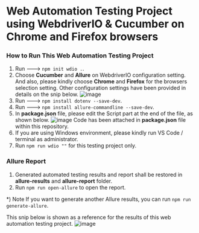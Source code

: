 # Web Automation Testing Project using WebdriverIO & Cucumber on Chrome and Firefox browsers

### How to Run This Web Automation Testing Project
1. Run ---> `npm init wdio .`.
2. Choose **Cucumber** and **Allure** on WebdriverIO configuration setting. And also, please kindly choose **Chrome** and **Firefox** for the browsers selection setting. Other configuration settings have been provided in details on the snip below.
![image](https://github.com/riandinia/DS_Sesi11_AnggityaRiandini/assets/159536290/343517e3-9db6-4d55-a66d-014179cc6049)
3. Run ---> `npm install dotenv --save-dev`.
4. Run ---> `npm install allure-commandline --save-dev`.
5. In **package.json** file, please edit the Script part at the end of the file, as shown below.
![image](https://github.com/riandinia/DS_Sesi10_AnggityaRiandini/assets/159536290/7f844def-dfd8-4dde-9f58-ef2a2a32fab8)
Code has been attached in **package.json** file within this repository. 
6. If you are using Windows environment, please kindly run VS Code / terminal as administrator.
7. Run `npm run wdio ""` for this testing project only.



### Allure Report
1. Generated automated testing results and report shall be restored in **allure-results** and **allure-report** folder.
2. Run `npm run open-allure` to open the report.

*) Note
If you want to generate another Allure results, you can run `npm run generate-allure`. 

This snip below is shown as a reference for the results of this web automation testing project. 
![image](https://github.com/riandinia/DS_Sesi11_AnggityaRiandini/assets/159536290/ed90fff5-7cbe-4a05-a784-5ca45305aa93)
